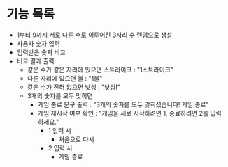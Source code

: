 # 기능 목록
- 1부터 9까지 서로 다른 수로 이루어진 3자리 수 랜덤으로 생성
- 사용자 숫자 입력
- 입력받은 숫자 비교
- 비교 결과 출력
  - 같은 수가 같은 자리에 있으면 스트라이크 : "1스트라이크"
  - 다른 자리에 있으면 볼 : "1볼"
  - 같은 수가 전혀 없으면 낫싱 : "낫싱!"
  - 3개의 숫자를 모두 맞히면
    - 게임 종료 문구 출력 : "3개의 숫자를 모두 맞히셨습니다! 게임 종료"
    - 게임 재시작 여부 확인 : "게임을 새로 시작하려면 1, 종료하려면 2를 입력하세요."
      - 1 입력 시
        - 처음으로 다시
      - 2 입력 시
        - 게임 종료